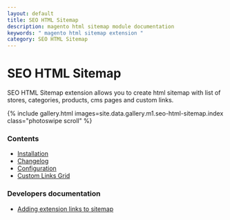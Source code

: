 ```yaml
---
layout: default
title: SEO HTML Sitemap
description: magento html sitemap module documentation
keywords: " magento html sitemap extension "
category: SEO HTML Sitemap
---
```


# SEO HTML Sitemap

SEO HTML Sitemap extension allows you to create html sitemap with list of stores,
categories, products, cms pages and custom links.

{% include gallery.html images=site.data.gallery.m1.seo-html-sitemap.index class="photoswipe scroll" %}

### Contents

 -  [Installation](installation/)
 -  [Changelog](changelog/)
 -  [Configuration](configuration/)
 -  [Custom Links Grid](grid/)

### Developers documentation

 -  [Adding extension links to sitemap](integration/)
